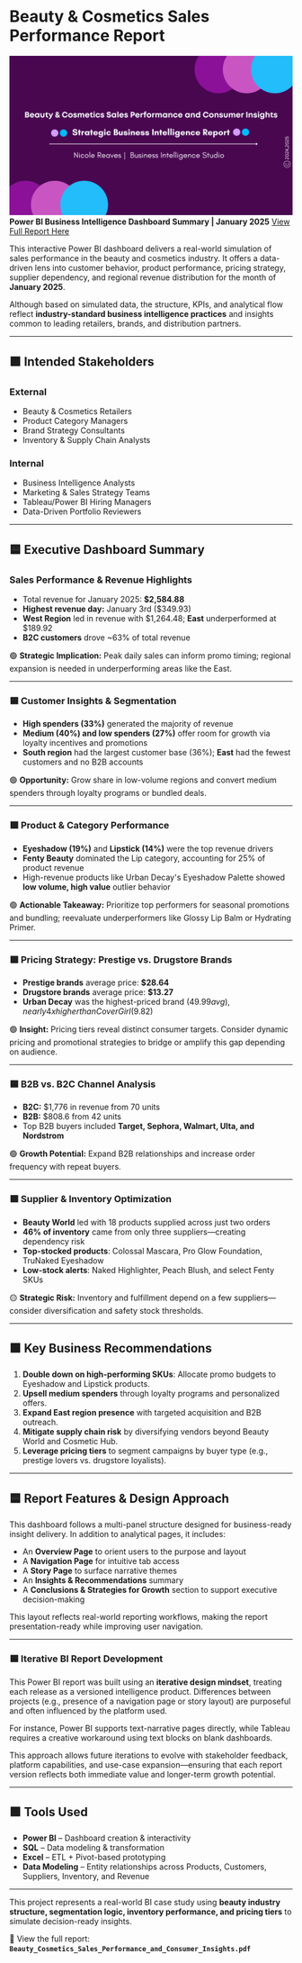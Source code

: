 # Beauty & Cosmetics Sales Performance Report  

![Report Cover](/images/Beauty_Cosmetics_Performance_Cover.png)
**Power BI Business Intelligence Dashboard Summary | January 2025**
[View Full Report Here](./Beauty_Cosmetics_PowerBI_Report/Beauty_Cosmetics_Sales_Performance_Analysis_Report.pdf)

This interactive Power BI dashboard delivers a real-world simulation of sales performance in the beauty and cosmetics industry. It offers a data-driven lens into customer behavior, product performance, pricing strategy, supplier dependency, and regional revenue distribution for the month of **January 2025**.

Although based on simulated data, the structure, KPIs, and analytical flow reflect **industry-standard business intelligence practices** and insights common to leading retailers, brands, and distribution partners.

---

## 🟪 Intended Stakeholders

### External
- Beauty & Cosmetics Retailers  
- Product Category Managers  
- Brand Strategy Consultants  
- Inventory & Supply Chain Analysts  

### Internal
- Business Intelligence Analysts  
- Marketing & Sales Strategy Teams  
- Tableau/Power BI Hiring Managers  
- Data-Driven Portfolio Reviewers

---

## 🟦 Executive Dashboard Summary

###  Sales Performance & Revenue Highlights
- Total revenue for January 2025: **$2,584.88**  
- **Highest revenue day:** January 3rd ($349.93)  
- **West Region** led in revenue with $1,264.48; **East** underperformed at $189.92  
- **B2C customers** drove ~63% of total revenue

🟢 **Strategic Implication:** Peak daily sales can inform promo timing; regional expansion is needed in underperforming areas like the East.

---

### 🟦 Customer Insights & Segmentation
- **High spenders (33%)** generated the majority of revenue  
- **Medium (40%) and low spenders (27%)** offer room for growth via loyalty incentives and promotions  
- **South region** had the largest customer base (36%); **East** had the fewest customers and no B2B accounts

🟢 **Opportunity:** Grow share in low-volume regions and convert medium spenders through loyalty programs or bundled deals.

---

### 🟪 Product & Category Performance
- **Eyeshadow (19%)** and **Lipstick (14%)** were the top revenue drivers  
- **Fenty Beauty** dominated the Lip category, accounting for 25% of product revenue  
- High-revenue products like Urban Decay's Eyeshadow Palette showed **low volume, high value** outlier behavior

🟢 **Actionable Takeaway:** Prioritize top performers for seasonal promotions and bundling; reevaluate underperformers like Glossy Lip Balm or Hydrating Primer.

---

### 🟪 Pricing Strategy: Prestige vs. Drugstore Brands
- **Prestige brands** average price: **$28.64**  
- **Drugstore brands** average price: **$13.27**  
- **Urban Decay** was the highest-priced brand ($49.99 avg), nearly 4x higher than CoverGirl ($9.82)

🟢 **Insight:** Pricing tiers reveal distinct consumer targets. Consider dynamic pricing and promotional strategies to bridge or amplify this gap depending on audience.

---

### 🟦 B2B vs. B2C Channel Analysis
- **B2C:** $1,776 in revenue from 70 units  
- **B2B:** $808.6 from 42 units  
- Top B2B buyers included **Target, Sephora, Walmart, Ulta, and Nordstrom**

🟢 **Growth Potential:** Expand B2B relationships and increase order frequency with repeat buyers.

---

### 🟪 Supplier & Inventory Optimization
- **Beauty World** led with 18 products supplied across just two orders  
- **46% of inventory** came from only three suppliers—creating dependency risk  
- **Top-stocked products**: Colossal Mascara, Pro Glow Foundation, TruNaked Eyeshadow  
- **Low-stock alerts**: Naked Highlighter, Peach Blush, and select Fenty SKUs

🟡 **Strategic Risk:** Inventory and fulfillment depend on a few suppliers—consider diversification and safety stock thresholds.

---

## 🟩 Key Business Recommendations

1. **Double down on high-performing SKUs**: Allocate promo budgets to Eyeshadow and Lipstick products.
2. **Upsell medium spenders** through loyalty programs and personalized offers.
3. **Expand East region presence** with targeted acquisition and B2B outreach.
4. **Mitigate supply chain risk** by diversifying vendors beyond Beauty World and Cosmetic Hub.
5. **Leverage pricing tiers** to segment campaigns by buyer type (e.g., prestige lovers vs. drugstore loyalists).

---

## 🟦 Report Features & Design Approach

This dashboard follows a multi-panel structure designed for business-ready insight delivery. In addition to analytical pages, it includes:

- An **Overview Page** to orient users to the purpose and layout  
- A **Navigation Page** for intuitive tab access  
- A **Story Page** to surface narrative themes  
- An **Insights & Recommendations** summary  
- A **Conclusions & Strategies for Growth** section to support executive decision-making  

This layout reflects real-world reporting workflows, making the report presentation-ready while improving user navigation.

---

### 🟦 Iterative BI Report Development

This Power BI report was built using an **iterative design mindset**, treating each release as a versioned intelligence product. Differences between projects (e.g., presence of a navigation page or story layout) are purposeful and often influenced by the platform used.  

For instance, Power BI supports text-narrative pages directly, while Tableau requires a creative workaround using text blocks on blank dashboards.

This approach allows future iterations to evolve with stakeholder feedback, platform capabilities, and use-case expansion—ensuring that each report version reflects both immediate value and longer-term growth potential.

---

## 🟩 Tools Used
- **Power BI** – Dashboard creation & interactivity  
- **SQL** – Data modeling & transformation  
- **Excel** – ETL + Pivot-based prototyping  
- **Data Modeling** – Entity relationships across Products, Customers, Suppliers, Inventory, and Revenue

---

This project represents a real-world BI case study using **beauty industry structure, segmentation logic, inventory performance, and pricing tiers** to simulate decision-ready insights.

📎 View the full report:  
**`Beauty_Cosmetics_Sales_Performance_and_Consumer_Insights.pdf`** 
